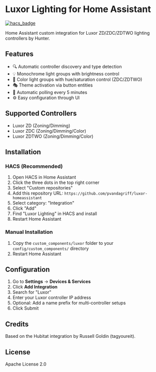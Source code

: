 # Luxor Lighting for Home Assistant

[![hacs_badge](https://img.shields.io/badge/HACS-Custom-orange.svg)](https://github.com/custom-components/hacs)

Home Assistant custom integration for Luxor ZD/ZDC/ZDTWO lighting controllers by Hunter.

## Features

- 🔍 Automatic controller discovery and type detection
- 💡 Monochrome light groups with brightness control
- 🎨 Color light groups with hue/saturation control (ZDC/ZDTWO)
- 🎭 Theme activation via button entities
- 🔄 Automatic polling every 5 minutes
- ⚙️ Easy configuration through UI

## Supported Controllers

- Luxor ZD (Zoning/Dimming)
- Luxor ZDC (Zoning/Dimming/Color)
- Luxor ZDTWO (Zoning/Dimming/Color)

## Installation

### HACS (Recommended)

1. Open HACS in Home Assistant
2. Click the three dots in the top right corner
3. Select "Custom repositories"
4. Add this repository URL: `https://github.com/pvandagriff/luxor-homeassistant`
5. Select category: "Integration"
6. Click "Add"
7. Find "Luxor Lighting" in HACS and install
8. Restart Home Assistant

### Manual Installation

1. Copy the `custom_components/luxor` folder to your `config/custom_components/` directory
2. Restart Home Assistant

## Configuration

1. Go to **Settings** → **Devices & Services**
2. Click **Add Integration**
3. Search for "Luxor"
4. Enter your Luxor controller IP address
5. Optional: Add a name prefix for multi-controller setups
6. Click Submit

## Credits

Based on the Hubitat integration by Russell Goldin (tagyoureit).

## License

Apache License 2.0
